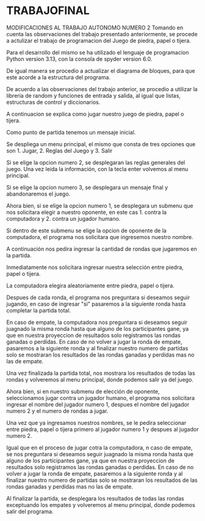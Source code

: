 # TRABAJOFINAL

MODIFICACIONES AL TRABAJO AUTONOMO NUMERO 2
Tomando en cuenta las observaciones del trabajo presentado anteriormente, se procede a actulizar el trabajo de programacion del Juego de piedra, papel o tijera.

Para el desarrollo del mismo se ha utilizado el lenguaje de programacion Python version 3.13, con la consola de spyder version 6.0.

De igual manera se procedio a actualizar el diagrama de bloques, para que este acorde a la estructura del programa.

De acuerdo a las observaciones del trabajo anterior, se procedio a utilizar la libreria de random y funciones de entrada y salida, al igual que listas, estructuras de control y diccionarios.

A continuacion se explica como jugar nuestro juego de piedra, papel o tijera.

Como punto de partida tenemos un mensaje inicial.

Se despliega un menu principal, el mismo que consta de tres opciones que son 1. Jugar, 2. Reglas del Juego y 3. Salir

Si se elige la opcion numero 2, se desplegaran las reglas generales del juego. Una vez leida la información, con la tecla enter volvemos al menu principal.

Si se elige la opcion numero 3, se desplegara un mensaje final y abandonaremos el juego.

Ahora bien, si se elige la opcion numero 1, se desplegara un submenu que nos solicitara elegir a nuestro oponente, en este cas 1. contra la computadora y 2. contra un jugador humano.

Si dentro de este submenu se elige la opcion de oponente de la computadora, el programa nos solicitara que ingresemos nuestro nombre.

A continuación nos pedira ingresar la cantidad de rondas que jugaremos en la partida.

Inmediatamente nos solicitara ingresar nuestra selección entre piedra, papel o tijera.

La computadora elegira aleatoriamente entre piedra, papel o tijera.

Despues de cada ronda, el programa nos preguntara si deseamos seguir jugando, en caso de ingresar "si" pasaremos a la siguiente ronda hasta completar la partida total.

En caso de empate, la computadora nos preguntara si deseamos seguir juagnado la misma ronda hasta que alguno de los participantes gane, ya que en nuestra proyeccion de resultados solo registramos las rondas ganadas o perdidas. En caso de no volver a jugar la ronda de empate, pasaremos a la siguiente ronda y al finalizar nuestro numero de partidas solo se mostraran los resultados de las rondas ganadas y perdidas mas no las de empate.

Una vez finalizada la partida total, nos mostrara los resultados de todas las rondas y volveremos al menu principal, donde podemos salir ya del juego.

Ahora bien, si en nuestro submenu de elección de oponente, seleccionamos jugar contra un jugador humano, el programa nos solicitara ingresar el nombre del jugador numero 1, despues el nombre del jugador numero 2 y el numero de rondas a jugar.

Una vez que ya ingresamos nuestros nombres, se le pedira seleccionar entre piedra, papel o tijera primero al jugador numero 1 y despues al jugador numero 2.

Igual que en el proceso de jugar cotra la computadora, n caso de empate, se nos preguntara si deseamos seguir juagnado la misma ronda hasta que alguno de los participantes gane, ya que en nuestra proyeccion de resultados solo registramos las rondas ganadas o perdidas. En caso de no volver a jugar la ronda de empate, pasaremos a la siguiente ronda y al finalizar nuestro numero de partidas solo se mostraran los resultados de las rondas ganadas y perdidas mas no las de empate.

Al finalizar la partida, se desplegara los resultados de todas las rondas exceptuando los empates y volveremos al menu principal, donde podemos salir del programa.
